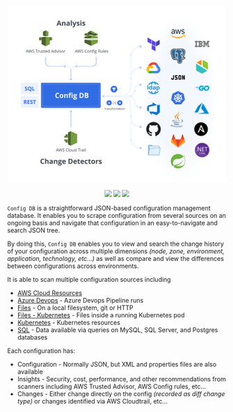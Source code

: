 ![config db](../images/config-db.svg)

<p align="center">
<a href="https://github.com/flanksource/config-db/actions"><img src="https://github.com/flanksource/config-db/workflows/Test/badge.svg"></a>
<a href="https://goreportcard.com/report/github.com/flanksource/config-db"><img src="https://goreportcard.com/badge/github.com/flanksource/config-db"></a>
<img src="https://img.shields.io/github/license/flanksource/config-db.svg?style=flat-square"/>
</p>

`Config DB` is a straightforward JSON-based configuration management database. It enables you to scrape configuration from several sources on an ongoing basis and navigate that configuration in an easy-to-navigate and search JSON tree.

By doing this, `Config DB` enables you to view and search the change history of your configuration across multiple dimensions _(node, zone, environment, application, technology, etc...)_ as well as compare and view the differences between configurations across environments.

It is able to scan multiple configuration sources including

- [AWS Cloud Resources](./scrapers/aws.md)
- [Azure Devops](./scrapers/azure-devops.md) - Azure Devops Pipeline runs
- [Files](./scrapers/file.md) - On a local filesystem, git or HTTP
- [Files - Kubernetes](./scrapers/kubernetes-file.md) - Files inside a running Kubernetes pod
- [Kubernetes](./scrapers/kubernetes.md) - Kubernetes resources
- [SQL](./scrapers/sql.md) - Data available via queries on MySQL, SQL Server, and Postgres databases

Each configuration has:

- Configuration - Normally JSON, but XML and properties files are also available
- Insights - Security, cost, performance, and other recommendations from scanners including AWS Trusted Advisor, AWS Config rules, etc...
- Changes - Either change directly on the config _(recorded as diff change type)_ or changes identified via AWS Cloudtrail, etc...
